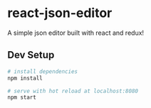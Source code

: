 # react-json-editor
A simple json editor built with react and redux!

## Dev Setup

``` bash
# install dependencies
npm install

# serve with hot reload at localhost:8080
npm start
```